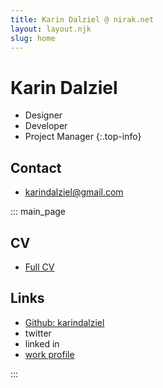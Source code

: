```yaml
---
title: Karin Dalziel @ nirak.net
layout: layout.njk
slug: home
---
```


# Karin Dalziel

- Designer
- Developer
- Project Manager
{:.top-info}

## Contact

- karindalziel@gmail.com

::: main_page
## CV

- [Full CV](cv)
<!-- - 2 Page CV -->

## Links

- [Github: karindalziel](https://github.com/karindalziel/)
- twitter
- linked in
- [work profile](https://cdrh.unl.edu/about/staff/dalziel)

:::

